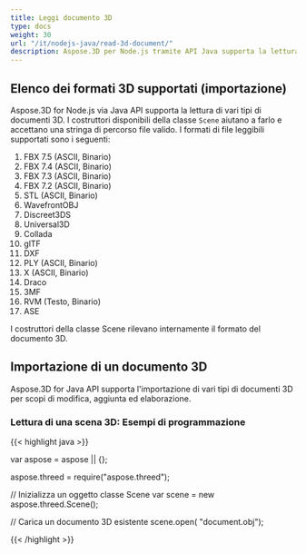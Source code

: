 ```yaml
---
title: Leggi documento 3D
type: docs
weight: 30
url: "/it/nodejs-java/read-3d-document/"
description: Aspose.3D per Node.js tramite API Java supporta la lettura di vari tipi di documenti 3D.
---
```


## **Elenco dei formati 3D supportati (importazione)**
Aspose.3D for Node.js via Java API supporta la lettura di vari tipi di documenti 3D. I costruttori disponibili della classe `Scene` aiutano a farlo e accettano una stringa di percorso file valido. I formati di file leggibili supportati sono i seguenti:

1. FBX 7.5 (ASCII, Binario)
1. FBX 7.4 (ASCII, Binario)
1. FBX 7.3 (ASCII, Binario)
1. FBX 7.2 (ASCII, Binario)
1. STL (ASCII, Binario)
1. WavefrontOBJ
1. Discreet3DS
1. Universal3D
1. Collada
1. glTF
1. DXF
1. PLY (ASCII, Binario)
1. X (ASCII, Binario)
1. Draco
1. 3MF
1. RVM (Testo, Binario)
1. ASE

I costruttori della classe Scene rilevano internamente il formato del documento 3D.
## **Importazione di un documento 3D**
Aspose.3D for Java API supporta l'importazione di vari tipi di documenti 3D per scopi di modifica, aggiunta ed elaborazione.
### **Lettura di una scena 3D: Esempi di programmazione**

{{< highlight java >}}

var aspose = aspose || {};

aspose.threed = require("aspose.threed");

// Inizializza un oggetto classe Scene
var scene = new aspose.threed.Scene();

// Carica un documento 3D esistente
scene.open( "document.obj");

{{< /highlight >}}